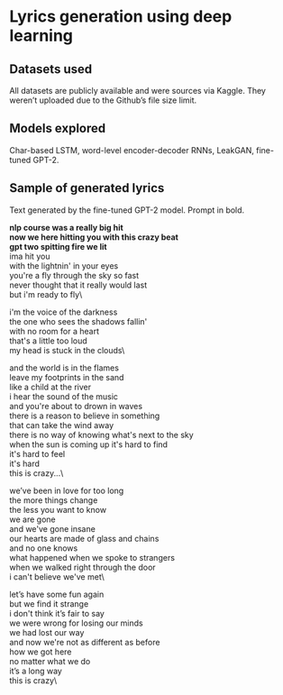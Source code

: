 # Lyrics generation using deep learning

## Datasets used

All datasets are publicly available and were sources via Kaggle. They weren’t uploaded due to the Github’s file size limit.

## Models explored

Char-based LSTM, word-level encoder-decoder RNNs, LeakGAN, fine-tuned GPT-2.

## Sample of generated lyrics

Text generated by the fine-tuned GPT-2 model. Prompt in bold.

**nlp course was a really big hit**\
**now we here hitting you with this crazy beat**\
**gpt two spitting fire we lit**\
ima hit you\
with the lightnin' in your eyes\
you're a fly through the sky so fast\
never thought that it really would last\
but i'm ready to fly\

i'm the voice of the darkness\
the one who sees the shadows fallin'\
with no room for a heart\
that's a little too loud\
my head is stuck in the clouds\

and the world is in the flames\
leave my footprints in the sand\
like a child at the river\
i hear the sound of the music\
and you're about to drown in waves\
there is a reason to believe in something\
that can take the wind away\
there is no way of knowing what's next to the sky\
when the sun is coming up it's hard to find\
it's hard to feel\
it's hard\
this is crazy...\

we’ve been in love for too long\
the more things change\
the less you want to know\
we are gone\
and we've gone insane\
our hearts are made of glass and chains\
and no one knows\
what happened when we spoke to strangers\
when we walked right through the door\
i can't believe we've met\

let’s have some fun again\
but we find it strange\
i don't think it’s fair to say\
we were wrong for losing our minds\
we had lost our way\
and now we're not as different as before\
how we got here\
no matter what we do\
it’s a long way\
this is crazy\
